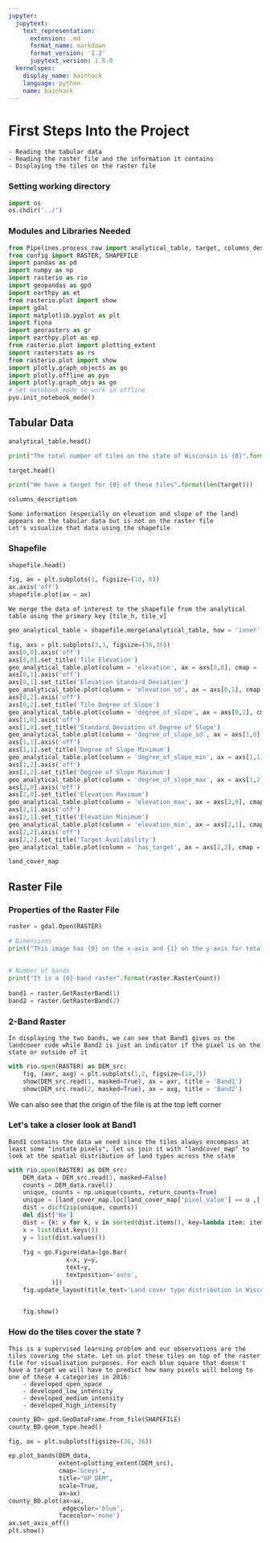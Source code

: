 ```yaml
---
jupyter:
  jupytext:
    text_representation:
      extension: .md
      format_name: markdown
      format_version: '1.2'
      jupytext_version: 1.6.0
  kernelspec:
    display_name: bainhack
    language: python
    name: bainhack
---
```


# First Steps Into the Project
    - Reading the tabular data
    - Reading the raster file and the information it contains
    - Displaying the tiles on the raster file 


### Setting working directory

```python
import os
os.chdir('../')
```

### Modules and Libraries Needed

```python
from Pipelines.process_raw import analytical_table, target, columns_description, land_cover_map, shapefile
from config import RASTER, SHAPEFILE
import pandas as pd
import numpy as np
import rasterio as rio
import geopandas as gpd
import earthpy as et
from rasterio.plot import show
import gdal
import matplotlib.pyplot as plt
import fiona
import georasters as gr
import earthpy.plot as ep
from rasterio.plot import plotting_extent
import rasterstats as rs
from rasterio.plot import show
import plotly.graph_objects as go
import plotly.offline as pyo
import plotly.graph_objs as go
# Set notebook mode to work in offline
pyo.init_notebook_mode()
```

## Tabular Data

```python
analytical_table.head()
```

```python
print("The total number of tiles on the state of Wisconsin is {0}".format(len(analytical_table)))
```

```python
target.head()
```

```python
print("We have a target for {0} of these tiles".format(len(target)))
```

```python
columns_description
```

    Some information (especially on elevation and slope of the land) appears on the tabular data but is not on the raster file 
    Let's visualize that data using the shapefile 


### Shapefile

```python
shapefile.head()
```

```python
fig, ax = plt.subplots(1, figsize=(10, 6))
ax.axis('off')
shapefile.plot(ax = ax)
```

    We merge the data of interest to the shapefile from the analytical table using the primary key [tile_h, tile_v]

```python
geo_analytical_table = shapefile.merge(analytical_table, how = 'inner', on = ['tile_h', 'tile_v'])
```

```python
fig, axs = plt.subplots(3,3, figsize=(36,36))
axs[0,0].axis('off')
axs[0,0].set_title('Tile Elevation')
geo_analytical_table.plot(column = 'elevation', ax = axs[0,0], cmap = 'hot', legend=True)
axs[0,1].axis('off')
axs[0,1].set_title('Elevation Standard Deviation')
geo_analytical_table.plot(column = 'elevation_sd', ax = axs[0,1], cmap = 'hot', legend=True)
axs[0,2].axis('off')
axs[0,2].set_title('Tile Degree of Slope')
geo_analytical_table.plot(column = 'degree_of_slope', ax = axs[0,2], cmap = 'hot', legend=True)
axs[1,0].axis('off')
axs[1,0].set_title('Standard Deviation of Degree of Slope')
geo_analytical_table.plot(column = 'degree_of_slope_sd', ax = axs[1,0], cmap = 'hot', legend=True)
axs[1,1].axis('off')
axs[1,1].set_title('Degree of Slope Minimum')
geo_analytical_table.plot(column = 'degree_of_slope_min', ax = axs[1,1], cmap = 'hot', legend=True)
axs[1,2].axis('off')
axs[1,2].set_title('Degree of Slope Maximum')
geo_analytical_table.plot(column = 'degree_of_slope_max', ax = axs[1,2], cmap = 'hot', legend=True)
axs[2,0].axis('off')
axs[2,0].set_title('Elevation Maximum')
geo_analytical_table.plot(column = 'elevation_max', ax = axs[2,0], cmap = 'hot', legend=True)
axs[2,1].axis('off')
axs[2,1].set_title('Elevation Minimum')
geo_analytical_table.plot(column = 'elevation_min', ax = axs[2,1], cmap = 'hot', legend=True)
axs[2,2].axis('off')
axs[2,2].set_title('Target Availability')
geo_analytical_table.plot(column = 'has_target', ax = axs[2,2], cmap = 'hot', legend=True)
```

```python
land_cover_map
```

## Raster File


### Properties of the Raster File

```python
raster = gdal.Open(RASTER)

# Dimensions
print("This image has {0} on the x-axis and {1} on the y-axis for total image resolutio of {2}p".format(raster.RasterXSize,
                                                                                                         raster.RasterYSize,
                                                                                                         raster.RasterYSize*raster.RasterYSize))
# Number of bands
print("It is a {0}-band raster".format(raster.RasterCount))
      
band1 = raster.GetRasterBand(1)
band2 = raster.GetRasterBand(2)
```

### 2-Band Raster 
    In displaying the two bands, we can see that Band1 gives us the landcover code while Band2 is just an indicator if the pixel is on the state or outside of it

```python
with rio.open(RASTER) as DEM_src:
    fig, (axr, axg) = plt.subplots(1,2, figsize=(14,7))
    show(DEM_src.read(1, masked=True), ax = axr, title = 'Band1')
    show(DEM_src.read(2, masked=True), ax = axg, title = 'Band2')
```

We can also see that the origin of the file is at the top left corner


### Let's take a closer look at Band1
    Band1 contains the data we need since the tiles always encompass at least some "instate pixels", let us join it with "landcover_map" to look at the spatial distribution of land types across the state

```python
with rio.open(RASTER) as DEM_src:
    DEM_data = DEM_src.read(1, masked=False)
    counts = DEM_data.ravel()
    unique, counts = np.unique(counts, return_counts=True)
    unique = [land_cover_map.loc[land_cover_map['pixel_value'] == u ,['land_cover_name']].values[0][0] if u != 0 else "Na" for u in unique]
    dist = dict(zip(unique, counts))
    del dist['Na']
    dist = {k: v for k, v in sorted(dist.items(), key=lambda item: item[1], reverse=True)}
    x = list(dist.keys())
    y = list(dist.values())
    
    fig = go.Figure(data=[go.Bar(
                x=x, y=y,
                text=y,
                textposition='auto',
            )])
    fig.update_layout(title_text='Land cover type distribution in Wisconsin in 2001')


    fig.show()
```

### How do the tiles cover the state ?
    This is a supervised learning problem and our observations are the tiles covering the state. Let us plot these tiles on top of the raster file for visualisation purposes. For each blue square that doesn't have a target we will have to predict how many pixels will belong to one of these 4 categories in 2016:
        - developed_open_space
        - developed_low_intensity
        - developed_medium_intensity
        - developed_high_intensity

```python
county_BD= gpd.GeoDataFrame.from_file(SHAPEFILE)
county_BD.geom_type.head()

fig, ax = plt.subplots(figsize=(36, 36))

ep.plot_bands(DEM_data,
              extent=plotting_extent(DEM_src),
              cmap='Greys',
              title="GP DEM",
              scale=True,
              ax=ax)
county_BD.plot(ax=ax,
               edgecolor='blue',
              facecolor='none')
ax.set_axis_off()
plt.show()
```
